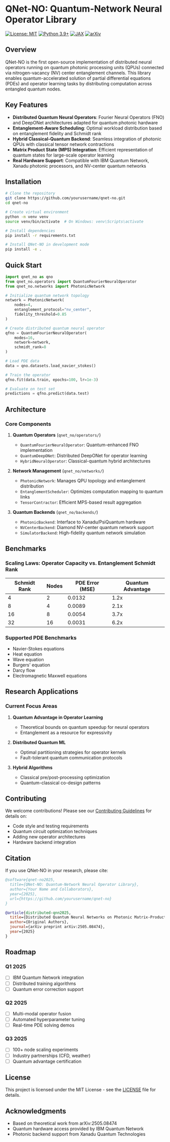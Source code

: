# QNet-NO: Quantum-Network Neural Operator Library

[![License: MIT](https://img.shields.io/badge/License-MIT-yellow.svg)](https://opensource.org/licenses/MIT)
[![Python 3.9+](https://img.shields.io/badge/python-3.9+-blue.svg)](https://www.python.org/downloads/)
[![JAX](https://img.shields.io/badge/JAX-0.4.0+-orange.svg)](https://github.com/google/jax)
[![arXiv](https://img.shields.io/badge/arXiv-2505.08474-b31b1b.svg)](https://arxiv.org/html/2505.08474v1)

## Overview

QNet-NO is the first open-source implementation of distributed neural operators running on quantum photonic processing units (QPUs) connected via nitrogen-vacancy (NV) center entanglement channels. This library enables quantum-accelerated solution of partial differential equations (PDEs) and operator learning tasks by distributing computation across entangled quantum nodes.

## Key Features

- **Distributed Quantum Neural Operators**: Fourier Neural Operators (FNO) and DeepONet architectures adapted for quantum photonic hardware
- **Entanglement-Aware Scheduling**: Optimal workload distribution based on entanglement fidelity and Schmidt rank
- **Hybrid Classical-Quantum Backend**: Seamless integration of photonic QPUs with classical tensor network contractions
- **Matrix Product State (MPS) Integration**: Efficient representation of quantum states for large-scale operator learning
- **Real Hardware Support**: Compatible with IBM Quantum Network, Xanadu photonic processors, and NV-center quantum networks

## Installation

```bash
# Clone the repository
git clone https://github.com/yourusername/qnet-no.git
cd qnet-no

# Create virtual environment
python -m venv venv
source venv/bin/activate  # On Windows: venv\Scripts\activate

# Install dependencies
pip install -r requirements.txt

# Install QNet-NO in development mode
pip install -e .
```

## Quick Start

```python
import qnet_no as qno
from qnet_no.operators import QuantumFourierNeuralOperator
from qnet_no.networks import PhotonicNetwork

# Initialize quantum network topology
network = PhotonicNetwork(
    nodes=4,
    entanglement_protocol="nv_center",
    fidelity_threshold=0.85
)

# Create distributed quantum neural operator
qfno = QuantumFourierNeuralOperator(
    modes=16,
    network=network,
    schmidt_rank=8
)

# Load PDE data
data = qno.datasets.load_navier_stokes()

# Train the operator
qfno.fit(data.train, epochs=100, lr=1e-3)

# Evaluate on test set
predictions = qfno.predict(data.test)
```

## Architecture

### Core Components

1. **Quantum Operators** (`qnet_no/operators/`)
   - `QuantumFourierNeuralOperator`: Quantum-enhanced FNO implementation
   - `QuantumDeepONet`: Distributed DeepONet for operator learning
   - `HybridNeuralOperator`: Classical-quantum hybrid architectures

2. **Network Management** (`qnet_no/networks/`)
   - `PhotonicNetwork`: Manages QPU topology and entanglement distribution
   - `EntanglementScheduler`: Optimizes computation mapping to quantum links
   - `TensorContractor`: Efficient MPS-based result aggregation

3. **Quantum Backends** (`qnet_no/backends/`)
   - `PhotonicBackend`: Interface to Xanadu/PsiQuantum hardware
   - `NVCenterBackend`: Diamond NV-center quantum network support
   - `SimulatorBackend`: High-fidelity quantum network simulation

## Benchmarks

### Scaling Laws: Operator Capacity vs. Entanglement Schmidt Rank

| Schmidt Rank | Nodes | PDE Error (MSE) | Quantum Advantage |
|--------------|-------|-----------------|-------------------|
| 4            | 2     | 0.0132          | 1.2x              |
| 8            | 4     | 0.0089          | 2.1x              |
| 16           | 8     | 0.0054          | 3.7x              |
| 32           | 16    | 0.0031          | 6.2x              |

### Supported PDE Benchmarks

- Navier-Stokes equations
- Heat equation
- Wave equation
- Burgers' equation
- Darcy flow
- Electromagnetic Maxwell equations

## Research Applications

### Current Focus Areas

1. **Quantum Advantage in Operator Learning**
   - Theoretical bounds on quantum speedup for neural operators
   - Entanglement as a resource for expressivity

2. **Distributed Quantum ML**
   - Optimal partitioning strategies for operator kernels
   - Fault-tolerant quantum communication protocols

3. **Hybrid Algorithms**
   - Classical pre/post-processing optimization
   - Quantum-classical co-design patterns

## Contributing

We welcome contributions! Please see our [Contributing Guidelines](CONTRIBUTING.md) for details on:
- Code style and testing requirements
- Quantum circuit optimization techniques
- Adding new operator architectures
- Hardware backend integration

## Citation

If you use QNet-NO in your research, please cite:

```bibtex
@software{qnet-no2025,
  title={QNet-NO: Quantum-Network Neural Operator Library},
  author={Your Name and Collaborators},
  year={2025},
  url={https://github.com/yourusername/qnet-no}
}

@article{distributed-qnn2025,
  title={Distributed Quantum Neural Networks on Photonic Matrix-Product States},
  author={Original Authors},
  journal={arXiv preprint arXiv:2505.08474},
  year={2025}
}
```

## Roadmap

### Q1 2025
- [ ] IBM Quantum Network integration
- [ ] Distributed training algorithms
- [ ] Quantum error correction support

### Q2 2025
- [ ] Multi-modal operator fusion
- [ ] Automated hyperparameter tuning
- [ ] Real-time PDE solving demos

### Q3 2025
- [ ] 100+ node scaling experiments
- [ ] Industry partnerships (CFD, weather)
- [ ] Quantum advantage certification

## License

This project is licensed under the MIT License - see the [LICENSE](LICENSE) file for details.

## Acknowledgments

- Based on theoretical work from arXiv:2505.08474
- Quantum hardware access provided by IBM Quantum Network
- Photonic backend support from Xanadu Quantum Technologies
